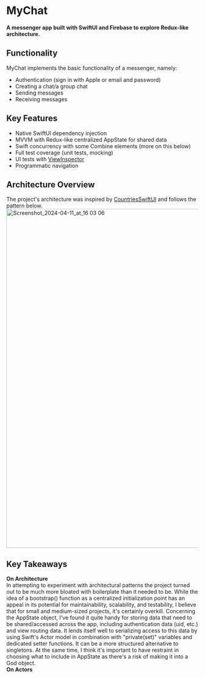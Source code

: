 # MyChat
**A messenger app built with SwiftUI and Firebase to explore Redux-like architecture.**

## Functionality
MyChat implements the basic functionality of a messenger, namely:
* Authentication (sign in with Apple or email and password)
* Creating a chat/a group chat
* Sending messages
* Receiving messages

## Key Features
* Native SwiftUI dependency injection
* MVVM with Redux-like centralized AppState for shared data
* Swift concurrency with some Combine elements (more on this below)
* Full test coverage (unit tests, mocking)
* UI tests with [ViewInspector](https://github.com/nalexn/ViewInspector)
* Programmatic navigation

## Architecture Overview
The project's architecture was inspired by [CountriesSwiftUI](https://github.com/nalexn/clean-architecture-swiftui/tree/master) and follows the pattern below.
<br>
<img width="889" alt="Screenshot_2024-04-11_at_16 03 06" src="https://github.com/nik239/MyChat/assets/116445208/7eb33648-1a3e-4d58-828b-23e86fc7e1fa">
<br>

## Key Takeaways
**On Architecture**
<br>
In attempting to experiment with architectural patterns the project turned out to be much more bloated with boilerplate than it needed to be. While the idea of a bootstrap() function as a centralized initialization point has an appeal in its potential for maintainability, scalability, and testability, I believe that for small and medium-sized projects, it's certainly overkill. Concerning the AppState object, I've found it quite handy for storing data that need to be shared/accessed across the app, including authentication data (uid, etc.) and view routing data. It lends itself well to serializing access to this data by using Swift's Actor model in combination with "private(set)" variables and dedicated setter functions. It can be a more structured alternative to singletons. At the same time, I think it's important to have restraint in choosing what to include in AppState as there's a risk of making it into a God object.
<br>
**On Actors**

